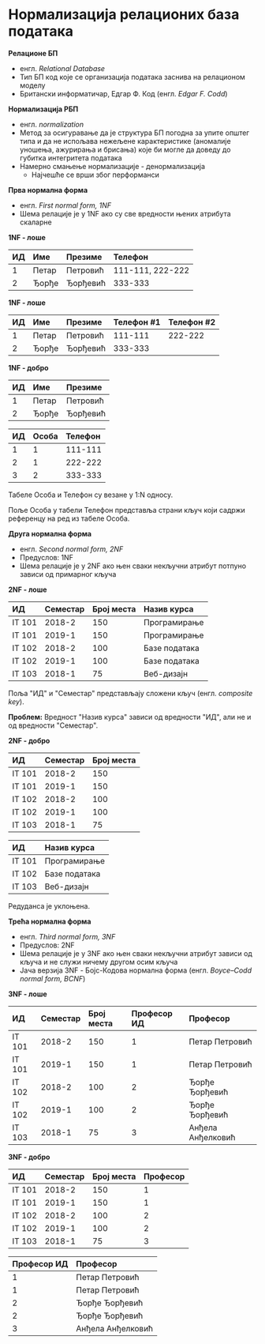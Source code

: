# Нормализација релационих база података

**Релационе БП**

- енгл. *Relational Database*
- Тип БП код које се организација података заснива на релационом моделу
- Британски информатичар, Едгар Ф. Код (енгл. *Edgar F. Codd*)

**Нормализација РБП**

- енгл. *normalization*
- Метод за осигуравање да је структура БП погодна за упите општег типа и да не испољава нежељене карактеристике (аномалије уношења, ажурирања и брисања) које би могле да доведу до губитка интегритета података
- Намерно смањење нормализације - денормализација
	- Најчешће се врши због перформанси

**Прва нормална форма**

- енгл. *First normal form, 1NF*
- Шема релације је у 1NF ако су све вредности њених атрибута скаларне

**1NF - лоше**

ИД        | Име       | Презиме    | Телефон
:---------|:----------|:-----------|:----------------
1         | Петар     | Петровић   | 111-111, 222-222
2         | Ђорђе     | Ђорђевић   | 333-333

**1NF - лоше**

ИД        | Име       | Презиме    | Телефон #1   | Телефон #2
:---------|:----------|:-----------|:-------------|:-------------
1         | Петар     | Петровић   | 111-111      | 222-222
2         | Ђорђе     | Ђорђевић   | 333-333      |

**1NF - добро**

ИД        | Име       | Презиме
:---------|:----------|:----------
1         | Петар     | Петровић
2         | Ђорђе     | Ђорђевић

ИД        | Особа   | Телефон
:---------|:--------|:---------
1         | 1       | 111-111
2         | 1       | 222-222
3         | 2       | 333-333

Табеле Особа и Телефон су везане у 1:N односу.

Поље Особа у табели Телефон представља страни кључ који садржи референцу на ред из табеле Особа.

**Друга нормална форма**

- енгл. *Second normal form, 2NF*
- Предуслов: 1NF
- Шема релације је у 2NF ако њен сваки некључни атрибут потпуно зависи од примарног кључа

**2NF - лоше**

ИД        | Семестар   | Број места   | Назив курса
:---------|:-----------|:-------------|:-------------
IT 101    | 2018-2     | 150          | Програмирање
IT 101    | 2019-1     | 150          | Програмирање
IT 102    | 2018-2     | 100          | Базе података
IT 102    | 2019-1     | 100          | Базе података
IT 103    | 2018-1     | 75           | Веб-дизајн

Поља "ИД" и "Семестар" представљају сложени кључ (енгл. *composite key*).

**Проблем:** Вредност "Назив курса" зависи од вредности "ИД", али не и од вредности "Семестар".

**2NF - добро**

ИД        | Семестар  | Број места
:---------|:----------|:------------
IT 101    | 2018-2    | 150
IT 101    | 2019-1    | 150
IT 102    | 2018-2    | 100
IT 102    | 2019-1    | 100
IT 103    | 2018-1    | 75

ИД        | Назив курса
:---------|:-------------
IT 101    | Програмирање
IT 102    | Базе података
IT 103    | Веб-дизајн

Редуданса је уклоњена.

**Трећа нормална форма**

- енгл. *Third normal form, 3NF*
- Предуслов: 2NF
- Шема релације је у 3NF ако њен сваки некључни атрибут зависи од кључа и не служи ничему другом осим кључа
- Јача верзија 3NF - Бојс-Кодова нормална форма (енгл. *Boyce–Codd normal form, BCNF*)

**3NF - лоше**

ИД        | Семестар  | Број места  | Професор ИД  | Професор
:---------|:----------|:------------|:-------------|:-----------------
IT 101    | 2018-2    | 150        | 1             | Петар Петровић
IT 101    | 2019-1    | 150        | 1             | Петар Петровић
IT 102    | 2018-2    | 100        | 2             | Ђорђе Ђорђевић
IT 102    | 2019-1    | 100        | 2             | Ђорђе Ђорђевић
IT 103    | 2018-1    | 75         | 3             | Анђела Анђелковић

**3NF - добро**

ИД        | Семестар  | Број места  | Професор
:---------|:----------|:------------|:----------
IT 101    | 2018-2    | 150         | 1
IT 101    | 2019-1    | 150         | 1
IT 102    | 2018-2    | 100         | 2
IT 102    | 2019-1    | 100         | 2
IT 103    | 2018-1    | 75          | 3

Професор ИД  | Професор
:------------|:-----------------
1            | Петар Петровић
1            | Петар Петровић
2            | Ђорђе Ђорђевић
2            | Ђорђе Ђорђевић
3            | Анђела Анђелковић
